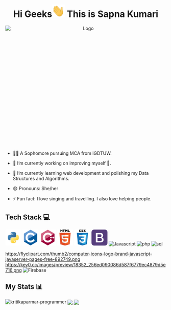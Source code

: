 
<h1 align='center'> Hi Geeks<img src="https://raw.githubusercontent.com/ABSphreak/ABSphreak/master/gifs/Hi.gif"  width="40" height="40"> This is Sapna Kumari </h1>
 <center>
 <img src="https://camo.githubusercontent.com/6f5e3ead776bc722fbfc3da2c8b1454a7a5f27a07b34c0ced075f90a6c25a3be/68747470733a2f2f6d69726f2e6d656469756d2e636f6d2f6d61782f313630302f302a4b32574c4d5445784c79696461374f522e676966" align="right" alt="Logo" width="520" height="390"></center>
 
- 👨‍💻 A Sophomore pursuing MCA from IGDTUW.
 
- 🔭 I’m currently working on improving myself 💪.

- 🌱 I’m currently learning web development and polishing my Data Structures and Algorithms.

- 😄 Pronouns: She/her

- ⚡ Fun fact: I love singing and travelling. I also love helping people.

## Tech Stack 💻
<img height="50" src="https://raw.githubusercontent.com/github/explore/80688e429a7d4ef2fca1e82350fe8e3517d3494d/topics/python/python.png" alt="Python"></code>
<img height="50" src="https://github.com/devicons/devicon/blob/master/icons/c/c-original.svg" alt="C"></code>
<img height="50" src="https://raw.githubusercontent.com/devicons/devicon/master/icons/cplusplus/cplusplus-original.svg" alt="C++"></code>
<img height="50" src="https://raw.githubusercontent.com/github/explore/80688e429a7d4ef2fca1e82350fe8e3517d3494d/topics/html/html.png" alt="HTML"></code>
<img height="50" src="https://raw.githubusercontent.com/github/explore/80688e429a7d4ef2fca1e82350fe8e3517d3494d/topics/css/css.png" alt="CSS"></code>
<img height="50" src="https://raw.githubusercontent.com/github/explore/80688e429a7d4ef2fca1e82350fe8e3517d3494d/topics/bootstrap/bootstrap.png" alt="Bootstrap"></code>
<img height="50" src="https://www.freepnglogos.com/uploads/javascript-png/javascript-logo-transparent-logo-javascript-images-3.png" alt="Javascript"></code>
<img height="50" src="https://pngimg.com/uploads/php/php_PNG18.png" alt="php">
<img height="50" src="https://encrypted-tbn0.gstatic.com/images?q=tbn:ANd9GcQ1yvHYNIGTmwaQZqqD15Cl7wxxYtBlglQryA&usqp=CAU" alt="sql">

https://flyclipart.com/thumb2/computer-icons-logo-brand-javascript-javaserver-pages-free-892749.png
https://key0.cc/images/preview/18352_256ed090086d587f6779ec4879d5e716.png
<img height="50" src="https://www.vectorlogo.zone/logos/firebase/firebase-icon.svg" alt="Firebase"></code>


## My Stats 📊

<img src="https://komarev.com/ghpvc/?username=kritikaparmar-programmer" alt="kritikaparmar-programmer" />
<a href="https://github.com/kritikaparmar-programmer/github-readme-stats">
  <img align="center" src="https://github-readme-stats.vercel.app/api?username=kritikaparmar-programmer&repo=github-readme-stats&show_icons=true&theme=radical" />
</a>
<a href="https://github.com/kritikaparmar-programmer/convoychat">
  <img align="center" src="https://github-readme-stats.vercel.app/api/top-langs/?username=kritikaparmar-programmer&layout=compact&theme=radical" />
</a>

